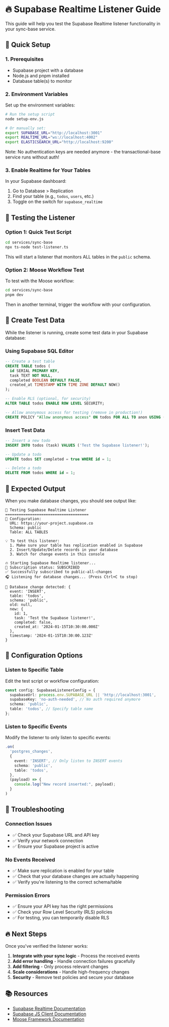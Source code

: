 # 🔥 Supabase Realtime Listener Guide

This guide will help you test the Supabase Realtime listener functionality in your sync-base service.

## 🚀 Quick Setup

### 1. Prerequisites
- Supabase project with a database
- Node.js and pnpm installed
- Database table(s) to monitor

### 2. Environment Variables

Set up the environment variables:

```bash
# Run the setup script
node setup-env.js

# Or manually set:
export SUPABASE_URL="http://localhost:3001"
export REALTIME_URL="ws://localhost:4002"
export ELASTICSEARCH_URL="http://localhost:9200"
```

Note: No authentication keys are needed anymore - the transactional-base service runs without auth!

### 3. Enable Realtime for Your Tables

In your Supabase dashboard:
1. Go to Database > Replication
2. Find your table (e.g., `todos`, `users`, etc.)
3. Toggle on the switch for `supabase_realtime`

## 🧪 Testing the Listener

### Option 1: Quick Test Script

```bash
cd services/sync-base
npx ts-node test-listener.ts
```

This will start a listener that monitors ALL tables in the `public` schema.

### Option 2: Moose Workflow Test

To test with the Moose workflow:

```bash
cd services/sync-base
pnpm dev
```

Then in another terminal, trigger the workflow with your configuration.

## 📝 Create Test Data

While the listener is running, create some test data in your Supabase database:

### Using Supabase SQL Editor

```sql
-- Create a test table
CREATE TABLE todos (
  id SERIAL PRIMARY KEY,
  task TEXT NOT NULL,
  completed BOOLEAN DEFAULT FALSE,
  created_at TIMESTAMP WITH TIME ZONE DEFAULT NOW()
);

-- Enable RLS (optional, for security)
ALTER TABLE todos ENABLE ROW LEVEL SECURITY;

-- Allow anonymous access for testing (remove in production!)
CREATE POLICY "Allow anonymous access" ON todos FOR ALL TO anon USING (true);
```

### Insert Test Data

```sql
-- Insert a new todo
INSERT INTO todos (task) VALUES ('Test the Supabase listener!');

-- Update a todo
UPDATE todos SET completed = true WHERE id = 1;

-- Delete a todo
DELETE FROM todos WHERE id = 1;
```

## 📡 Expected Output

When you make database changes, you should see output like:

```
🧪 Testing Supabase Realtime Listener
=====================================
🔧 Configuration:
  URL: https://your-project.supabase.co
  Schema: public
  Table: ALL TABLES

💡 To test this listener:
  1. Make sure your table has replication enabled in Supabase
  2. Insert/Update/Delete records in your database
  3. Watch for change events in this console

🔥 Starting Supabase Realtime listener...
🔌 Subscription status: SUBSCRIBED
✅ Successfully subscribed to public-all-changes
🎧 Listening for database changes... (Press Ctrl+C to stop)

📡 Database change detected: {
  event: 'INSERT',
  table: 'todos',
  schema: 'public',
  old: null,
  new: {
    id: 1,
    task: 'Test the Supabase listener!',
    completed: false,
    created_at: '2024-01-15T10:30:00.000Z'
  },
  timestamp: '2024-01-15T10:30:00.123Z'
}
```

## 🔧 Configuration Options

### Listen to Specific Table

Edit the test script or workflow configuration:

```typescript
const config: SupabaseListenerConfig = {
  supabaseUrl: process.env.SUPABASE_URL || 'http://localhost:3001',
  supabaseKey: 'no-auth-needed', // No auth required anymore
  schema: 'public',
  table: 'todos', // Specify table name
};
```

### Listen to Specific Events

Modify the listener to only listen to specific events:

```typescript
.on(
  'postgres_changes',
  {
    event: 'INSERT', // Only listen to INSERT events
    schema: 'public',
    table: 'todos',
  },
  (payload) => {
    console.log("New record inserted:", payload);
  }
)
```

## 🚨 Troubleshooting

### Connection Issues
- ✅ Check your Supabase URL and API key
- ✅ Verify your network connection
- ✅ Ensure your Supabase project is active

### No Events Received
- ✅ Make sure replication is enabled for your table
- ✅ Check that your database changes are actually happening
- ✅ Verify you're listening to the correct schema/table

### Permission Errors
- ✅ Ensure your API key has the right permissions
- ✅ Check your Row Level Security (RLS) policies
- ✅ For testing, you can temporarily disable RLS

## 🔥 Next Steps

Once you've verified the listener works:

1. **Integrate with your sync logic** - Process the received events
2. **Add error handling** - Handle connection failures gracefully  
3. **Add filtering** - Only process relevant changes
4. **Scale considerations** - Handle high-frequency changes
5. **Security** - Remove test policies and secure your database

## 📚 Resources

- [Supabase Realtime Documentation](https://supabase.com/docs/guides/realtime/postgres-changes)
- [Supabase JS Client Documentation](https://supabase.com/docs/reference/javascript/introduction)
- [Moose Framework Documentation](https://docs.getmoose.dev/) 